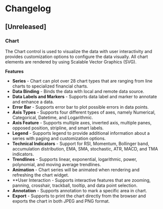 <!-- markdownlint-disable MD010 -->

<!-- markdownlint-disable MD030 -->

<!-- markdownlint-disable MD004 -->

# Changelog

## [Unreleased]

### Chart

The Chart control is used to visualize the data with user interactivity and provides customization
options to configure the data visually. All chart elements are rendered by using Scalable Vector
Graphics (SVG).

**Features**

* **Series** - Chart can plot over 28 chart types that are ranging from line charts to specialized
financial charts.
* **Data Binding** - Binds the data with local and remote data source.
* **Data Labels and Markers** - Supports data label and marker to annotate and enhance a data.
* **Error Bar** - Supports error bar to plot possible errors in data points.
* **Axis Types** - Supports four different types of axes, namely Numerical, Categorical, Datetime, and
Logarithmic.
* **Axis Feature** - Supports multiple axes, inverted axis, multiple panes, opposed position,
stripline, and smart labels.
* **Legend** - Supports legend to provide additional information about a series with paging and
customization options.
* **Technical Indicators** -  Support for RSI, Momentum, Bollinger band, accumulation distribution,
EMA, SMA, stochastic, ATR, MACD, and TMA indicators.
* **Trendlines** - Supports linear, exponential, logarithmic, power, polynomial, and moving average
trendlines.
* **Animation** - Chart series will be animated when rendering and refreshing the chart widget.
* **User Interaction - Supports interactive features that are zooming, panning, crosshair, trackball,
tooltip, and data point selection.
* **Annotation** - Supports annotation to mark a specific area in chart.
* **Export** - Supports to print the chart directly from the browser and exports the chart in both
JPEG and PNG format.